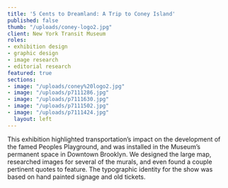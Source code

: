 ```yaml
---
title: '5 Cents to Dreamland: A Trip to Coney Island'
published: false
thumb: "/uploads/coney-logo2.jpg"
client: New York Transit Museum
roles:
- exhibition design
- graphic design
- image research
- editorial research
featured: true
sections:
- image: "/uploads/coney%20logo2.jpg"
- image: "/uploads/p7111286.jpg"
- image: "/uploads/p7111630.jpg"
- image: "/uploads/p7111502.jpg"
- image: "/uploads/p7111424.jpg"
  layout: left
---
```


This exhibition highlighted transportation’s impact on the development of the famed Peoples Playground, and was installed in the Museum’s permanent space in Downtown Brooklyn. We designed the large map, researched images for several of the murals, and even found a couple pertinent quotes to feature. The typographic identity for the show was based on hand painted signage and old tickets.
